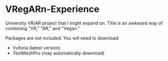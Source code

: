 # VRegARn-Experience
University VR/AR project that I might expand on. Title is an awkward way of combining "VR," "AR," and "Vegan."

Packages are not included. You will need to download:
- Vuforia (latest version)
- TextMeshPro (may automatically download)